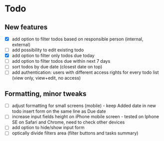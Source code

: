 # Todo

## New features

- [x] add option to filter todos based on responsible person (internal, external)
- [ ] add possibility to edit existing todo
- [x] add option to filter only todos due today
- [ ] add option to filter todos due within next 7 days
- [ ] sort todos by due date (closest date on top)
- [ ] add authentication: users with different access rights for every todo list (view only, view+edit, no access) 

## Formatting, minor tweaks

- [ ] adjust formatting for small screens (mobile) - keep Added date in new todo insert form on the same line as Due date
- [ ] increase input fields height on iPhone mobile screen - tested on Iphone SE on Safari and Chrome, need to check other devices
- [ ] add option to hide/show input form
- [ ] optically divide filters area (filter buttons and tasks summary)
